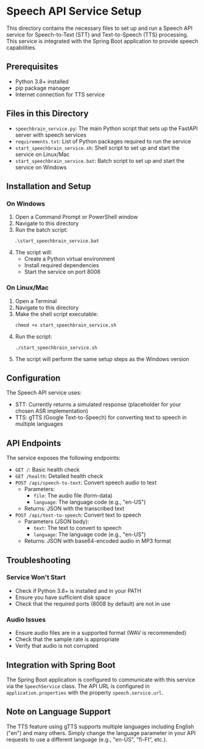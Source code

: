 # Speech API Service Setup

This directory contains the necessary files to set up and run a Speech API service for Speech-to-Text (STT) and Text-to-Speech (TTS) processing. This service is integrated with the Spring Boot application to provide speech capabilities.

## Prerequisites

- Python 3.8+ installed
- pip package manager
- Internet connection for TTS service

## Files in this Directory

- `speechbrain_service.py`: The main Python script that sets up the FastAPI server with speech services
- `requirements.txt`: List of Python packages required to run the service
- `start_speechbrain_service.sh`: Shell script to set up and start the service on Linux/Mac
- `start_speechbrain_service.bat`: Batch script to set up and start the service on Windows

## Installation and Setup

### On Windows

1. Open a Command Prompt or PowerShell window
2. Navigate to this directory
3. Run the batch script:
   
```Scripts
   .\start_speechbrain_service.bat
```

4. The script will:
   - Create a Python virtual environment
   - Install required dependencies
   - Start the service on port 8008

### On Linux/Mac

1. Open a Terminal
2. Navigate to this directory
3. Make the shell script executable:
   ```
   chmod +x start_speechbrain_service.sh
   ```
4. Run the script:
   ```
   ./start_speechbrain_service.sh
   ```
5. The script will perform the same setup steps as the Windows version

## Configuration

The Speech API service uses:

- STT: Currently returns a simulated response (placeholder for your chosen ASR implementation)
- TTS: gTTS (Google Text-to-Speech) for converting text to speech in multiple languages

## API Endpoints

The service exposes the following endpoints:

- `GET /`: Basic health check
- `GET /health`: Detailed health check
- `POST /api/speech-to-text`: Convert speech audio to text
  - Parameters:
    - `file`: The audio file (form-data)
    - `language`: The language code (e.g., "en-US")
  - Returns: JSON with the transcribed text
- `POST /api/text-to-speech`: Convert text to speech
  - Parameters (JSON body):
    - `text`: The text to convert to speech
    - `language`: The language code (e.g., "en-US")
  - Returns: JSON with base64-encoded audio in MP3 format

## Troubleshooting

### Service Won't Start

- Check if Python 3.8+ is installed and in your PATH
- Ensure you have sufficient disk space
- Check that the required ports (8008 by default) are not in use

### Audio Issues

- Ensure audio files are in a supported format (WAV is recommended)
- Check that the sample rate is appropriate
- Verify that audio is not corrupted

## Integration with Spring Boot

The Spring Boot application is configured to communicate with this service via the `SpeechService` class. The API URL is configured in `application.properties` with the property `speech.service.url`.

## Note on Language Support

The TTS feature using gTTS supports multiple languages including English ("en") and many others. Simply change the language parameter in your API requests to use a different language (e.g., "en-US", "fi-FI", etc.). 